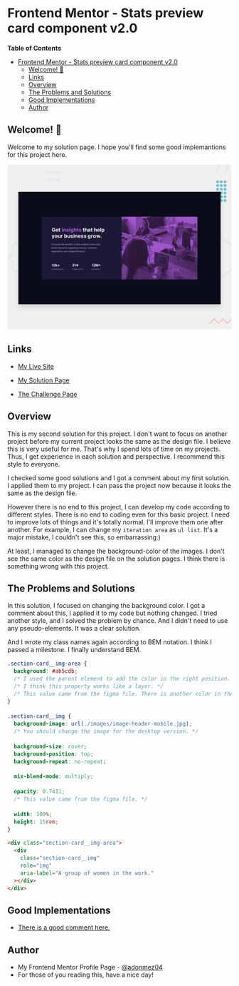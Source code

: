 # Frontend Mentor - Stats preview card component v2.0

**Table of Contents**

- [Frontend Mentor - Stats preview card component v2.0](#frontend-mentor---stats-preview-card-component-v20)
  - [Welcome! 👋](#welcome-)
  - [Links](#links)
  - [Overview](#overview)
  - [The Problems and Solutions](#the-problems-and-solutions)
  - [Good Implementations](#good-implementations)
  - [Author](#author)

## Welcome! 👋

Welcome to my solution page. I hope you'll find some good implemantions for this project here.

![Stats preview card component](./design/desktop-preview.jpg)

## Links

- [My Live Site](https://adonmez04.github.io/Stats-preview-card-component-v2.0/)

- [My Solution Page](https://www.frontendmentor.io/solutions/fem3statspreviewcardcomponentv21-the-mobile-first-solution-xI-gTwSLwB)

- [The Challenge Page](https://www.frontendmentor.io/challenges/stats-preview-card-component-8JqbgoU62)

## Overview

This is my second solution for this project. I don't want to focus on another project before my current project looks the same as the design file. I believe this is very useful for me. That's why I spend lots of time on my projects. Thus, I get experience in each solution and perspective. I recommend this style to everyone.

I checked some good solutions and I got a comment about my first solution. I applied them to my project. I can pass the project now because it looks the same as the design file.

However there is no end to this project, I can develop my code according to different styles. There is no end to coding even for this basic project. I need to improve lots of things and it's totally normal. I'll improve them one after another. For example, I can change my `iteration area` as `ul list`. It's a major mistake, I couldn't see this, so embarrassing:)

At least, I managed to change the background-color of the images. I don't see the same color as the design file on the solution pages. I think there is something wrong with this project.

## The Problems and Solutions

In this solution, I focused on changing the background color. I got a comment about this, I applied it to my code but nothing changed. I tried another style, and I solved the problem by chance. And I didn't need to use any pseudo-elements. It was a clear solution.

And I wrote my class names again according to BEM notation. I think I passed a milestone. I finally understand BEM.

```css
.section-card__img-area {
  background: #ab5cdb;
  /* I used the parent element to add the color in the right position. */
  /* I think this property works like a layer. */
  /* This value came from the figma file. There is another color in the style file that doesn't work. */
}

.section-card__img {
  background-image: url(./images/image-header-mobile.jpg);
  /* You should change the image for the desktop version. */

  background-size: cover;
  background-position: top;
  background-repeat: no-repeat;

  mix-blend-mode: multiply;

  opacity: 0.7411;
  /* This value came from the figma file. */

  width: 100%;
  height: 15rem;
}
```

```html
<div class="section-card__img-area">
  <div
    class="section-card__img"
    role="img"
    aria-label="A group of women in the work."
  ></div>
</div>
```

## Good Implementations

- [There is a good comment here.](https://www.frontendmentor.io/solutions/stats-preview-card-component-ac79OEYBh_)

## Author

- My Frontend Mentor Profile Page - [@adonmez04](https://www.frontendmentor.io/profile/adonmez04)
- For those of you reading this, have a nice day!
